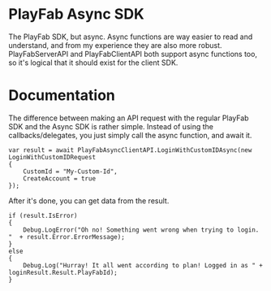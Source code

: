 # PlayFab Async SDK
The PlayFab SDK, but async.
Async functions are way easier to read and understand, and from my experience they are also more robust.
PlayFabServerAPI and PlayFabClientAPI both support async functions too, so it's logical that it should exist for the client SDK.

# Documentation
The difference between making an API request with the regular PlayFab SDK and the Async SDK is rather simple.
Instead of using the callbacks/delegates, you just simply call the async function, and await it.
```
var result = await PlayFabAsyncClientAPI.LoginWithCustomIDAsync(new LoginWithCustomIDRequest
{
    CustomId = "My-Custom-Id",
    CreateAccount = true
});
```

After it's done, you can get data from the result.
```
if (result.IsError)
{
    Debug.LogError("Oh no! Something went wrong when trying to login. "  + result.Error.ErrorMessage);
}
else
{
    Debug.Log("Hurray! It all went according to plan! Logged in as " + loginResult.Result.PlayFabId);
}
```
